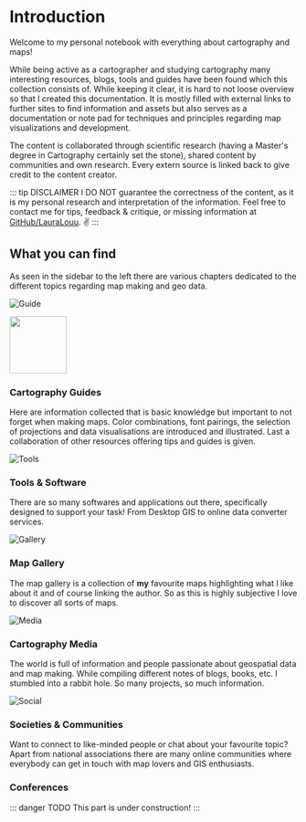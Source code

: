 
# Introduction

Welcome to my personal notebook with everything about cartography and maps!

While being active as a cartographer and studying cartography many interesting resources, blogs, tools and guides have been found which this collection consists of. While keeping it clear, it is hard to not loose overview so that I created this documentation. It is mostly filled with external links to further sites to find information and assets but also serves as a documentation or note pad for techniques and principles regarding map visualizations and development. 

The content is collaborated through scientific research (having a Master's degree in Cartography certainly set the stone), shared content by communities and own research. Every extern source is linked back to give credit to the content creator. 

::: tip DISCLAIMER
I DO NOT guarantee the correctness of the content, as it is my personal research and interpretation of the information. Feel free to contact me for tips, feedback & critique, or missing information at [GitHub/LauraLouu](https://github.com/LauraLouu). :v:
:::

## What you can find
As seen in the sidebar to the left there are various chapters dedicated to the different topics regarding map making and geo data. 

![Guide](/assets/img/guide.png)

<img src="./assets/img/guide.png" width="100" height="100">

### Cartography Guides
Here are information collected that is basic knowledge but important to not forget when making maps. Color combinations, font pairings, the selection of projections and data visualisations are introduced and illustrated. Last a collaboration of other resources offering tips and guides is given. 

![Tools](/assets/img/tools.png)

### Tools & Software
There are so many softwares and applications out there, specifically designed to support your task! From Desktop GIS to online data converter services. 

<!--### Open Data Map
So this map is still **in progress** as it turns out to be a huge task to fulfill. What I aim to achieve is an overview of geospatial open data providers corresponding to their location or geographical extent of their data. -->

![Gallery](/assets/img/gallery.png)

### Map Gallery
The map gallery is a collection of **my** favourite maps highlighting what I like about it and of course linking the author. So as this is highly subjective I love to discover all sorts of maps.

![Media](/assets/img/media.png)

### Cartography Media 
The world is full of information and people passionate about geospatial data and map making. While compiling different notes of blogs, books, etc. I stumbled into a rabbit hole. So many projects, so much information. 

![Social](/assets/img/social.png)

### Societies & Communities
Want to connect to like-minded people or chat about your favourite topic? Apart from national associations there are many online communities where everybody can get in touch with map lovers and GIS enthusiasts. 

### Conferences 
::: danger TODO
This part is under construction!
:::
